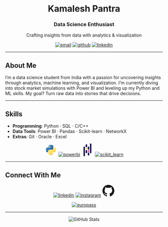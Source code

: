 <div align="center">
  <h1>Kamalesh Pantra</h1>
  <h3>Data Science Enthusiast</h3>
  <p>Crafting insights from data with analytics & visualization</p>
  <a href="mailto:kamaleshlmv@gmail.com"><img src="https://img.shields.io/badge/Email-kamaleshlmv@gmail.com-blue?style=flat-square&logo=gmail" alt="email"></a>
  <a href="https://github.com/kamaleshpantra"><img src="https://img.shields.io/badge/GitHub-kamaleshpantra-black?style=flat-square&logo=github" alt="github"></a>
  <a href="https://www.linkedin.com/in/kamalesh-pantra-4544a5255/"><img src="https://img.shields.io/badge/LinkedIn-kamaleshpantra-blue?style=flat-square&logo=linkedin" alt="linkedin"></a>
</div>

---

## About Me
I’m a data science student from India with a passion for uncovering insights through analytics, machine learning, and visualization. I’m currently diving into stock market simulations with Power BI and leveling up my Python and ML skills. My goal? Turn raw data into stories that drive decisions.

---

## Skills
- **Programming**: Python · SQL · C/C++  
- **Data Tools**: Power BI · Pandas · Scikit-learn · NetworkX  
- **Extras**: Git · Oracle · Excel  
<p align="center">
  <a href="https://www.python.org" target="_blank"><img src="https://raw.githubusercontent.com/devicons/devicon/master/icons/python/python-original.svg" alt="python" width="40" height="40"/></a>
  <a href="https://powerbi.microsoft.com/" target="_blank"><img src="https://upload.wikimedia.org/wikipedia/commons/c/cf/New_Power_BI_Logo.svg" alt="powerbi" width="40" height="40"/></a>
  <a href="https://pandas.pydata.org/" target="_blank"><img src="https://raw.githubusercontent.com/devicons/devicon/2ae2a900d2f041da66e950e4d48052658d850630/icons/pandas/pandas-original.svg" alt="pandas" width="40" height="40"/></a>
  <a href="https://scikit-learn.org/" target="_blank"><img src="https://upload.wikimedia.org/wikipedia/commons/0/05/Scikit_learn_logo_small.svg" alt="scikit_learn" width="40" height="40"/></a>
</p>

---

## Connect With Me
<p align="center">
  <a href="https://linkedin.com/in/kamaleshpantra" target="_blank"><img src="https://raw.githubusercontent.com/rahuldkjain/github-profile-readme-generator/master/src/images/icons/Social/linked-in-alt.svg" alt="linkedin" width="40" height="40"/></a>
  <a href="https://instagram.com/kamalesh_pantra" target="_blank"><img src="https://raw.githubusercontent.com/rahuldkjain/github-profile-readme-generator/master/src/images/icons/Social/instagram.svg" alt="instagram" width="40" height="40"/></a>
  <a href="https://github.com/kamaleshpantra" target="_blank"><img src="https://raw.githubusercontent.com/devicons/devicon/master/icons/github/github-original.svg" alt="github" width="40" height="40"/></a>
</p>
<p align="center">
  <a href="http://europa.eu/europass/eportfolio/api/eprofile/shared-profile/kamalesh-pantra/e5d18ee5-da11-4ad2-bb4f-890d59ff8aa6?view=html" target="_blank"><img src="https://img.shields.io/badge/Europass-Portfolio-green?style=flat-square" alt="europass"></a>
</p>

---

<p align="center">
  <img src="https://github-readme-stats.vercel.app/api?username=kamaleshpantra&show_icons=true&theme=light&hide_border=true" alt="GitHub Stats" width="400"/>
</p>
